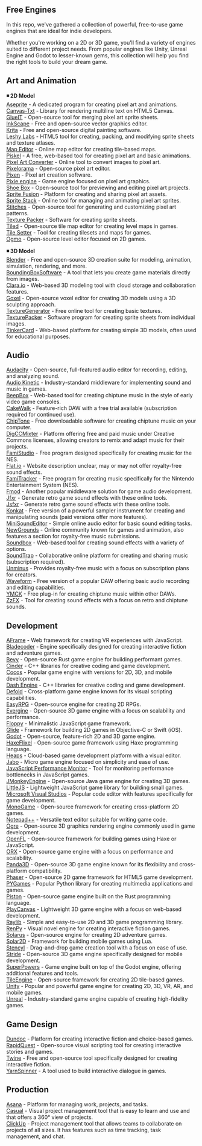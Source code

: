 ## Free Engines  

In this repo, we've gathered a collection of powerful, free-to-use game engines that are ideal for indie developers.  

Whether you're working on a 2D or 3D game, you'll find a variety of engines suited to different project needs. From popular engines like Unity, Unreal Engine and Godot to lesser-known gems, this collection will help you find the right tools to build your dream game.  

## Art and Animation  

**◾ 2D Model**  
[Aseprite](https://www.aseprite.org/) - A dedicated program for creating pixel art and animations.  
[Canvas-Txt](https://canvas-txt.geongeorge.com/) - Library for rendering multiline text on HTML5 Canvas.  
[GlueIT](https://github.com/Kavex/GlueIT) - Open-source tool for merging pixel art sprite sheets.  
[InkScape](https://inkscape.org/) - Free and open-source vector graphics editor.  
[Krita](https://krita.org/en/) - Free and open-source digital painting software.  
[Leshy Labs](https://www.leshylabs.com/apps/sstool/) - HTML5 tool for creating, packing, and modifying sprite sheets and texture atlases.  
[Map Editor](https://www.mapeditor.org/) - Online map editor for creating tile-based maps.  
[Piskel](https://www.piskelapp.com/) - A free, web-based tool for creating pixel art and basic animations.  
[Pixel Art Converter](https://www.pixelicious.xyz/) - Online tool to convert images to pixel art.  
[Pixelorama](https://github.com/Orama-Interactive/Pixelorama) - Open-source pixel art editor.  
[Pixen](https://pixenapp.com/) - Pixel art creation software.  
[Pixie engine](https://pixieengine.com/) - Game engine focused on pixel art graphics.  
[Shoe Box](https://renderhjs.net/shoebox/) - Open-source tool for previewing and editing pixel art projects.  
[Sprite Fusion](https://www.spritefusion.com/) - Platform for creating and sharing pixel art assets.  
[Sprite Stack](https://spritestack.io/) - Online tool for managing and animating pixel art sprites.  
[Stitches](https://draeton.github.io/stitches/) - Open-source tool for generating and customizing pixel art patterns.  
[Texture Packer](https://www.codeandweb.com/texturepacker) -  Software for creating sprite sheets.  
[Tiled](https://www.mapeditor.org/) - Open-source tile map editor for creating level maps in games.  
[Tile Setter](https://www.tilesetter.org/) - Tool for creating tilesets and maps for games.  
[Ogmo](https://ogmo-editor-3.github.io/) - Open-source level editor focused on 2D games.  

 **◾ 3D Model**  
[Blender](https://www.blender.org/) - Free and open-source 3D creation suite for modeling, animation, simulation, rendering, and more.  
[BoundingBoxSoftware](https://boundingboxsoftware.com/materialize/) - A tool that lets you create game materials directly from images.  
[Clara.io](https://clara.io/) - Web-based 3D modeling tool with cloud storage and collaboration features.  
[Goxel](https://github.com/guillaumechereau/goxel) - Open-source voxel editor for creating 3D models using a 3D sculpting approach.  
[TextureGenerator](https://cpetry.github.io/TextureGenerator-Online/) - Free online tool for creating basic textures.  
[TexturePacker](https://www.codeandweb.com/texturepacker) - Software program for creating sprite sheets from individual images.  
[TinkerCard](https://www.tinkercad.com/things) - Web-based platform for creating simple 3D models, often used for educational purposes.  

## Audio  
[Audacity](https://sourceforge.net/projects/audacity/) - Open-source, full-featured audio editor for recording, editing, and analyzing sound.  
[Audio Kinetic](https://www.audiokinetic.com/en/wwise/pricing/) - Industry-standard middleware for implementing sound and music in games.  
[BeepBox](http://www.beepbox.co/) - Web-based tool for creating chiptune music in the style of early video game consoles.  
[CakeWalk](https://www.bandlab.com/products/cakewalk?gad_source=1&gclid=CjwKCAjwgfm3BhBeEiwAFfxrG838DQnkGa4wkHCd9VfjVFD3E--4p_Iaz_4Gs7AGu39vLPY6HfwkfxoCitQQAvD_BwE) - Feature-rich DAW with a free trial available (subscription required for continued use).  
[ChipTone](https://sfbgames.itch.io/chiptone) - Free downloadable software for creating chiptune music on your computer.  
[DigCCMixter](http://dig.ccmixter.org/) - Platform offering free and paid music under Creative Commons licenses, allowing creators to remix and adapt music for their projects.  
[FamiStudio](https://famistudio.org/) - Free program designed specifically for creating music for the NES.  
[Flat.io](https://flat.io/) - Website description unclear, may or may not offer royalty-free sound effects.  
[FamiTracker](http://famitracker.com/) - Free program for creating music specifically for the Nintendo Entertainment System (NES).  
[Fmod](https://www.fmod.com/) - Another popular middleware solution for game audio development.  
[Jfxr](https://jfxr.frozenfractal.com/) - Generate retro game sound effects with these online tools.  
[Jsfxr](https://sfxr.me/) - Generate retro game sound effects with these online tools.  
[Konkat](https://www.native-instruments.com/en/products/komplete/samplers/kontakt-8-player/?srsltid=AfmBOoqJyQlczOIOJih7eNLRZhSH9BCCkXe95xXPEVDb7exErzDNQc56) - Free version of a powerful sampler instrument for creating and manipulating sounds (paid versions offer more features).  
[MiniSoundEditor](https://xem.github.io/MiniSoundEditor/) - Simple online audio editor for basic sound editing tasks.  
[NewGrounds](https://www.newgrounds.com/audio/) - Online community known for games and animation, also features a section for royalty-free music submissions.  
[Soundbox](https://sb.bitsnbites.eu/) - Web-based tool for creating sound effects with a variety of options.  
[SoundTrap](https://www.soundtrap.com/pricing?source=edu_pricing_switch) - Collaborative online platform for creating and sharing music (subscription required).  
[Unminus](https://www.unminus.com/) - Provides royalty-free music with a focus on subscription plans for creators.  
[Waveform](https://www.tracktion.com/products/waveform-free) - Free version of a popular DAW offering basic audio recording and editing capabilities.  
[YMCK](https://ymck.net/app/magical-8bit-plug-en) - Free plug-in for creating chiptune music within other DAWs.  
[ZzFX](https://killedbyapixel.github.io/ZzFX/) - Tool for creating sound effects with a focus on retro and chiptune sounds.  

## Development  
[AFrame](https://aframe.io/docs/0.6.0/introduction/) - Web framework for creating VR experiences with JavaScript.  
[Bladecoder](https://github.com/bladecoder/bladecoder-adventure-engine) - Engine specifically designed for creating interactive fiction and adventure games.  
[Bevy](https://bevyengine.org/) - Open-source Rust game engine for building performant games.  
[Cinder](https://libcinder.org/) - C++ libraries for creative coding and game development.  
[Cocos](https://www.cocos.com/en) - Popular game engine with versions for 2D, 3D, and mobile development.  
[Dash Engine](https://libcinder.org/) - C++ libraries for creative coding and game development.  
[Defold](https://defold.com/) - Cross-platform game engine known for its visual scripting capabilities.  
[EasyRPG](https://easyrpg.org/) - Open-source engine for creating 2D RPGs.  
[Evergine](https://evergine.com/) - Open-source 3D game engine with a focus on scalability and performance.  
[Floppy](https://github.com/lpagg/floppy) - Minimalistic JavaScript game framework.  
[Glide](https://github.com/cocoatoucher/Glide) - Framework for building 2D games in Objective-C or Swift (iOS).  
[Godot](https://godotengine.org/) - Open-source, feature-rich 2D and 3D game engine.  
[HaxeFlixel](https://haxeflixel.com/) - Open-source game framework using Haxe programming language.  
[Heaps](https://heaps.io/) - Cloud-based game development platform with a visual editor.  
[Jabo](https://jabo-bernardo.github.io/jabo-micro-game-engine/) - Micro game engine focused on simplicity and ease of use.  
[JavaScript Performance Monitor](https://github.com/mrdoob/stats.js) - Tool for monitoring performance bottlenecks in JavaScript games.  
[JMonkeyEngine](https://jmonkeyengine.org/) - Open-source Java game engine for creating 3D games.  
[LittleJS](https://github.com/KilledByAPixel/LittleJS) - Lightweight JavaScript game library for building small games.  
[Microsoft Visual Studios](https://code.visualstudio.com/) - Popular code editor with features specifically for game development.  
[MonoGame](https://monogame.net/) - Open-source framework for creating cross-platform 2D games.  
[Notepad++](https://notepad-plus-plus.org/) - Versatile text editor suitable for writing game code.  
[Ogre](https://www.ogre3d.org/) - Open-source 3D graphics rendering engine commonly used in game development.  
[OpenFL](https://www.openfl.org/) - Open-source framework for building games using Haxe or JavaScript.  
[ORX](https://orx-project.org/) - Open-source game engine with a focus on performance and scalability.  
[Panda3D](https://www.panda3d.org/) - Open-source 3D game engine known for its flexibility and cross-platform compatibility.  
[Phaser](https://phaser.io/) - Open-source 2D game framework for HTML5 game development.  
[PYGames](https://github.com/pygame/pygame) - Popular Python library for creating multimedia applications and games.  
[Piston](https://www.piston.rs/) - Open-source game engine built on the Rust programming language.  
[PlayCanvas](https://playcanvas.com/) - Lightweight 3D game engine with a focus on web-based development.  
[Raylib](https://www.raylib.com/) - Simple and easy-to-use 2D and 3D game programming library.  
[RenPy](https://www.renpy.org/) - Visual novel engine for creating interactive fiction games.  
[Solarus](https://www.solarus-games.org/) - Open-source engine for creating 2D adventure games.  
[Solar2D](https://github.com/coronalabs/corona) - Framework for building mobile games using Lua.  
[Stencyl](https://www.stencyl.com/) - Drag-and-drop game creation tool with a focus on ease of use.  
[Stride](https://www.stride3d.net/) - Open-source 3D game engine specifically designed for mobile development.  
[SuperPowers](https://sparklinlabs.itch.io/superpowers) - Game engine built on top of the Godot engine, offering additional features and tools.  
[TileEngine](https://www.tilengine.org/) - Open-source framework for creating 2D tile-based games.  
[Unity](https://unity.com/) - Popular and powerful game engine for creating 2D, 3D, VR, AR, and mobile games.  
[Unreal](https://www.unrealengine.com/en-US) - Industry-standard game engine capable of creating high-fidelity games.  

## Game Design  
[Dundoc](https://www.dundoc.com/) - Platform for creating interactive fiction and choice-based games.  
[RapidQuest](https://github.com/radiantone/rapidquest) - Open-source visual scripting tool for creating interactive stories and games.  
[Twine](https://twinery.org/) - Free and open-source tool specifically designed for creating interactive fiction.  
[YarnSpinner](https://github.com/YarnSpinnerTool/YarnSpinner) - A tool used to build interactive dialogue in games.  

## Production  
 [Asana](https://asana.com/?noredirect) - Platform for managing work, projects, and tasks.  
 [Casual](https://casual.pm/) - Visual project management tool that is easy to learn and use and that offers a 360° view of projects.  
 [ClickUp](https://clickup.com/) - Project management tool that allows teams to collaborate on projects of all sizes. It has features such as time tracking, task management, and chat.  
